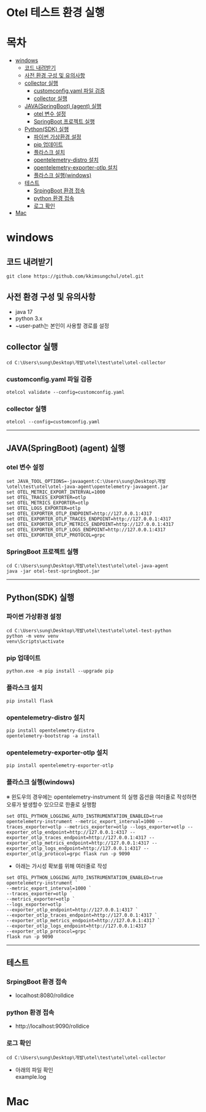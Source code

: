 # Otel 테스트 환경 실행

# 목차
- [windows](#windows)
    * [코드 내려받기](#-------)
    * [사전 환경 구성 및 유의사항](#---------------)
    * [collector 실행](#collector---)
        + [customconfig.yaml 파일 검증](#customconfigyaml------)
        + [collector 실행](#collector----1)
    * [JAVA(SpringBoot) (agent) 실행](#java-springboot---agent----)
        + [otel 변수 설정](#otel------)
        + [SpringBoot 프로젝트 실행](#springboot--------)
    * [Python(SDK) 실행](#python-sdk----)
        + [파이썬 가상환경 설정](#-----------)
        + [pip 업데이트](#pip-----)
        + [플라스크 설치](#-------)
        + [opentelemetry-distro  설치](#opentelemetry-distro----)
        + [opentelemetry-exporter-otlp 설치](#opentelemetry-exporter-otlp---)
        + [플라스크 실행(windows)](#--------windows-)
    * [테스트](#---)
        + [SrpingBoot 환경 접속](#srpingboot------)
        + [python 환경 접속](#python------)
        + [로그 확인](#-----)
- [Mac](#mac)
# windows 

## 코드 내려받기
```git
git clone https://github.com/kkimsungchul/otel.git
```
## 사전 환경 구성 및 유의사항
- java 17 
- python 3.x
- ~user-path는 본인이 사용할 경로를 설정


## collector 실행
```shell
cd C:\Users\sung\Desktop\개발\otel\test\otel\otel-collector
```
### customconfig.yaml 파일 검증
```shell
otelcol validate --config=customconfig.yaml
````
### collector 실행
```shell
otelcol --config=customconfig.yaml
```
---
## JAVA(SpringBoot) (agent) 실행

### otel 변수 설정
```
set JAVA_TOOL_OPTIONS=-javaagent:C:\Users\sung\Desktop\개발\otel\test\otel\otel-java-agent\opentelemetry-javaagent.jar
set OTEL_METRIC_EXPORT_INTERVAL=1000
set OTEL_TRACES_EXPORTER=otlp
set OTEL_METRICS_EXPORTER=otlp
set OTEL_LOGS_EXPORTER=otlp
set OTEL_EXPORTER_OTLP_ENDPOINT=http://127.0.0.1:4317
set OTEL_EXPORTER_OTLP_TRACES_ENDPOINT=http://127.0.0.1:4317
set OTEL_EXPORTER_OTLP_METRICS_ENDPOINT=http://127.0.0.1:4317
set OTEL_EXPORTER_OTLP_LOGS_ENDPOINT=http://127.0.0.1:4317
set OTEL_EXPORTER_OTLP_PROTOCOL=grpc
```

### SpringBoot 프로젝트 실행
```shell
cd C:\Users\sung\Desktop\개발\otel\test\otel\otel-java-agent
java -jar otel-test-springboot.jar
```
---
## Python(SDK) 실행

### 파이썬 가상환경 설정
```shell
cd C:\Users\sung\Desktop\개발\otel\test\otel\otel-test-python
python -m venv venv
venv\Scripts\activate
```
### pip 업데이트
```shell
python.exe -m pip install --upgrade pip
```

### 플라스크 설치
```shell
pip install flask
```

### opentelemetry-distro  설치
```shell
pip install opentelemetry-distro
opentelemetry-bootstrap -a install
```
### opentelemetry-exporter-otlp 설치
```shell
pip install opentelemetry-exporter-otlp
```

### 플라스크 실행(windows)
※ 윈도우의 경우에는 opentelemetry-instrument 의 실행 옵션을 여러줄로 작성하면 오류가 발생할수 있으므로 한줄로 실행함
```shell
set OTEL_PYTHON_LOGGING_AUTO_INSTRUMENTATION_ENABLED=true
opentelemetry-instrument --metric_export_interval=1000 --traces_exporter=otlp --metrics_exporter=otlp --logs_exporter=otlp --exporter_otlp_endpoint=http://127.0.0.1:4317 --exporter_otlp_traces_endpoint=http://127.0.0.1:4317 --exporter_otlp_metrics_endpoint=http://127.0.0.1:4317 --exporter_otlp_logs_endpoint=http://127.0.0.1:4317 --exporter_otlp_protocol=grpc flask run -p 9090
```

- 아래는 가시성 확보를 위해 여러줄로 작성
```shell
set OTEL_PYTHON_LOGGING_AUTO_INSTRUMENTATION_ENABLED=true
opentelemetry-instrument `
--metric_export_interval=1000 `
--traces_exporter=otlp `
--metrics_exporter=otlp `
--logs_exporter=otlp `
--exporter_otlp_endpoint=http://127.0.0.1:4317 `
--exporter_otlp_traces_endpoint=http://127.0.0.1:4317 `
--exporter_otlp_metrics_endpoint=http://127.0.0.1:4317 `
--exporter_otlp_logs_endpoint=http://127.0.0.1:4317 `
--exporter_otlp_protocol=grpc `
flask run -p 9090
```
---
## 테스트

### SrpingBoot 환경 접속
- localhost:8080/rolldice

### python 환경 접속
- http://localhost:9090/rolldice

### 로그 확인
```shell
cd C:\Users\sung\Desktop\개발\otel\test\otel\otel-collector
```
- 아래의 파일 확인<br>
example.log


# Mac